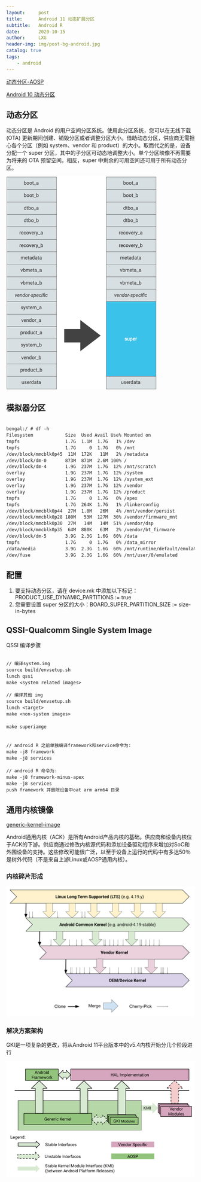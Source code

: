 ```yaml
---
layout:     post
title:      Android 11 动态扩展分区
subtitle:   Android R
date:       2020-10-15
author:     LXG
header-img: img/post-bg-android.jpg
catalog: true
tags:
    - android
---
```


[动态分区-AOSP](https://source.android.google.cn/devices/tech/ota/dynamic_partitions?hl=zh-cn)

[Android 10 动态分区](https://www.xiezeyang.com/2019/08/24/Filesystem/Android10_%E5%8A%A8%E6%80%81%E5%88%86%E5%8C%BA/)

## 动态分区

动态分区是 Android 的用户空间分区系统。使用此分区系统，您可以在无线下载 (OTA) 更新期间创建、销毁分区或者调整分区大小。借助动态分区，供应商无需担心各个分区（例如 system、vendor 和 product）的大小。取而代之的是，设备分配一个 super 分区，其中的子分区可动态地调整大小。单个分区映像不再需要为将来的 OTA 预留空间。相反，super 中剩余的可用空间还可用于所有动态分区。

![dynamic_partitions_table](/images/android/android_r/dynamic_partitions_table.png)

## 模拟器分区

```txt

bengal:/ # df -h
Filesystem            Size  Used Avail Use% Mounted on
tmpfs                 1.7G  1.1M  1.7G   1% /dev
tmpfs                 1.7G     0  1.7G   0% /mnt
/dev/block/mmcblk0p45  11M  172K   11M   2% /metadata
/dev/block/dm-0       873M  871M  2.6M 100% /
/dev/block/dm-4       1.9G  237M  1.7G  12% /mnt/scratch
overlay               1.9G  237M  1.7G  12% /system
overlay               1.9G  237M  1.7G  12% /system_ext
overlay               1.9G  237M  1.7G  12% /vendor
overlay               1.9G  237M  1.7G  12% /product
tmpfs                 1.7G     0  1.7G   0% /apex
tmpfs                 1.7G  264K  1.7G   1% /linkerconfig
/dev/block/mmcblk0p44  27M  1.0M   26M   4% /mnt/vendor/persist
/dev/block/mmcblk0p28 180M   53M  127M  30% /vendor/firmware_mnt
/dev/block/mmcblk0p30  27M   14M   14M  51% /vendor/dsp
/dev/block/mmcblk0p35  64M  880K   63M   2% /vendor/bt_firmware
/dev/block/dm-5       3.9G  2.3G  1.6G  60% /data
tmpfs                 1.7G     0  1.7G   0% /data_mirror
/data/media           3.9G  2.3G  1.6G  60% /mnt/runtime/default/emulated
/dev/fuse             3.9G  2.3G  1.6G  60% /mnt/user/0/emulated

```

## 配置

1. 要支持动态分区，请在 device.mk 中添加以下标记：PRODUCT_USE_DYNAMIC_PARTITIONS := true
2. 您需要设置 super 分区的大小：BOARD_SUPER_PARTITION_SIZE := size-in-bytes

## QSSI-Qualcomm Single System Image

QSSI 编译步骤

```txt

// 编译system.img
source build/envsetup.sh
lunch qssi
make <system related images>

// 编译其他 img
source build/envsetup.sh
lunch <target>
make <non-system images>

make superiamge


// android R 之前单独编译framework和service命令为:
make -j8 framework
make -j8 services

// android R 命令为:
make -j8 framework-minus-apex
make -j8 services
push framework 并删除设备中oat arm arm64 目录

```

## 通用内核镜像

[generic-kernel-image](https://source.android.com/devices/architecture/kernel/generic-kernel-image)

Android通用内核（ACK）是所有Android产品内核的基础。供应商和设备内核位于ACK的下游。供应商通过修改内核源代码和添加设备驱动程序来增加对SoC和外围设备的支持。这些修改可能很广泛，以至于设备上运行的代码中有多达50％是树外代码（不是来自上游Linux或AOSP通用内核）。

### 内核碎片形成

![generic-kernel-image-overview](/images/android/android_r/generic-kernel-image-overview.png)

### 解决方案架构

GKI是一项复杂的更改，将从Android 11平台版本中的v5.4内核开始分几个阶段进行

![generic-kernel-image-architecture](/images/android/android_r/generic-kernel-image-architecture.png)











